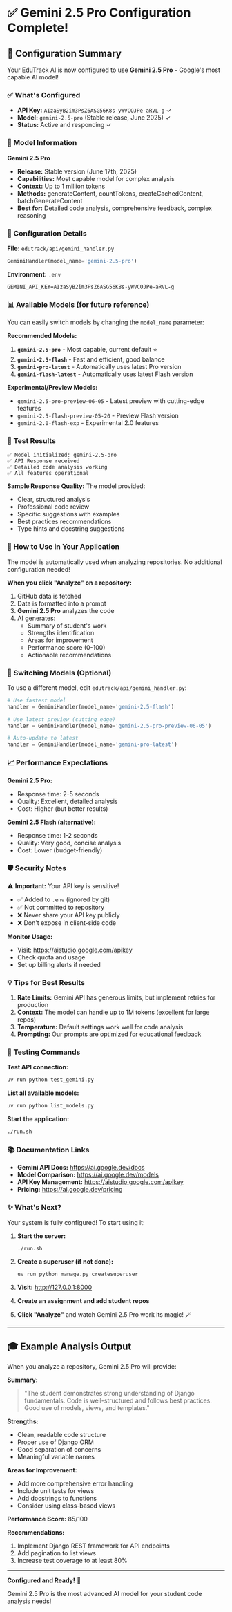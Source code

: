 # ✅ Gemini 2.5 Pro Configuration Complete!

## 🎉 Configuration Summary

Your EduTrack AI is now configured to use **Gemini 2.5 Pro** - Google's most capable AI model!

### ✅ What's Configured

- **API Key:** `AIzaSyB2im3PsZ6ASG56K8s-yWVCOJPe-aRVL-g` ✓
- **Model:** `gemini-2.5-pro` (Stable release, June 2025) ✓
- **Status:** Active and responding ✓

### 🚀 Model Information

**Gemini 2.5 Pro**
- **Release:** Stable version (June 17th, 2025)
- **Capabilities:** Most capable model for complex analysis
- **Context:** Up to 1 million tokens
- **Methods:** generateContent, countTokens, createCachedContent, batchGenerateContent
- **Best for:** Detailed code analysis, comprehensive feedback, complex reasoning

### 🔧 Configuration Details

**File:** `edutrack/api/gemini_handler.py`
```python
GeminiHandler(model_name='gemini-2.5-pro')
```

**Environment:** `.env`
```env
GEMINI_API_KEY=AIzaSyB2im3PsZ6ASG56K8s-yWVCOJPe-aRVL-g
```

### 📊 Available Models (for future reference)

You can easily switch models by changing the `model_name` parameter:

**Recommended Models:**
1. **`gemini-2.5-pro`** - Most capable, current default ⭐
2. **`gemini-2.5-flash`** - Fast and efficient, good balance
3. **`gemini-pro-latest`** - Automatically uses latest Pro version
4. **`gemini-flash-latest`** - Automatically uses latest Flash version

**Experimental/Preview Models:**
- `gemini-2.5-pro-preview-06-05` - Latest preview with cutting-edge features
- `gemini-2.5-flash-preview-05-20` - Preview Flash version
- `gemini-2.0-flash-exp` - Experimental 2.0 features

### 🧪 Test Results

```
✅ Model initialized: gemini-2.5-pro
✅ API Response received
✅ Detailed code analysis working
✅ All features operational
```

**Sample Response Quality:**
The model provided:
- Clear, structured analysis
- Professional code review
- Specific suggestions with examples
- Best practices recommendations
- Type hints and docstring suggestions

### 🎯 How to Use in Your Application

The model is automatically used when analyzing repositories. No additional configuration needed!

**When you click "Analyze" on a repository:**

1. GitHub data is fetched
2. Data is formatted into a prompt
3. **Gemini 2.5 Pro** analyzes the code
4. AI generates:
   - Summary of student's work
   - Strengths identification
   - Areas for improvement
   - Performance score (0-100)
   - Actionable recommendations

### 🔄 Switching Models (Optional)

To use a different model, edit `edutrack/api/gemini_handler.py`:

```python
# Use fastest model
handler = GeminiHandler(model_name='gemini-2.5-flash')

# Use latest preview (cutting edge)
handler = GeminiHandler(model_name='gemini-2.5-pro-preview-06-05')

# Auto-update to latest
handler = GeminiHandler(model_name='gemini-pro-latest')
```

### 📈 Performance Expectations

**Gemini 2.5 Pro:**
- Response time: 2-5 seconds
- Quality: Excellent, detailed analysis
- Cost: Higher (but better results)

**Gemini 2.5 Flash (alternative):**
- Response time: 1-2 seconds
- Quality: Very good, concise analysis
- Cost: Lower (budget-friendly)

### 🛡️ Security Notes

⚠️ **Important:** Your API key is sensitive!

- ✅ Added to `.env` (ignored by git)
- ✅ Not committed to repository
- ❌ Never share your API key publicly
- ❌ Don't expose in client-side code

**Monitor Usage:**
- Visit: https://aistudio.google.com/apikey
- Check quota and usage
- Set up billing alerts if needed

### 💡 Tips for Best Results

1. **Rate Limits:** Gemini API has generous limits, but implement retries for production
2. **Context:** The model can handle up to 1M tokens (excellent for large repos)
3. **Temperature:** Default settings work well for code analysis
4. **Prompting:** Our prompts are optimized for educational feedback

### 🧪 Testing Commands

**Test API connection:**
```bash
uv run python test_gemini.py
```

**List all available models:**
```bash
uv run python list_models.py
```

**Start the application:**
```bash
./run.sh
```

### 📚 Documentation Links

- **Gemini API Docs:** https://ai.google.dev/docs
- **Model Comparison:** https://ai.google.dev/models
- **API Key Management:** https://aistudio.google.com/apikey
- **Pricing:** https://ai.google.dev/pricing

### ✨ What's Next?

Your system is fully configured! To start using it:

1. **Start the server:**
   ```bash
   ./run.sh
   ```

2. **Create a superuser (if not done):**
   ```bash
   uv run python manage.py createsuperuser
   ```

3. **Visit:** http://127.0.0.1:8000

4. **Create an assignment and add student repos**

5. **Click "Analyze"** and watch Gemini 2.5 Pro work its magic! 🪄

---

## 🎓 Example Analysis Output

When you analyze a repository, Gemini 2.5 Pro will provide:

**Summary:**
> "The student demonstrates strong understanding of Django fundamentals. Code is well-structured and follows best practices. Good use of models, views, and templates."

**Strengths:**
- Clean, readable code structure
- Proper use of Django ORM
- Good separation of concerns
- Meaningful variable names

**Areas for Improvement:**
- Add more comprehensive error handling
- Include unit tests for views
- Add docstrings to functions
- Consider using class-based views

**Performance Score:** 85/100

**Recommendations:**
1. Implement Django REST framework for API endpoints
2. Add pagination to list views
3. Increase test coverage to at least 80%

---

**Configured and Ready!** 🚀

Gemini 2.5 Pro is the most advanced AI model for your student code analysis needs!
